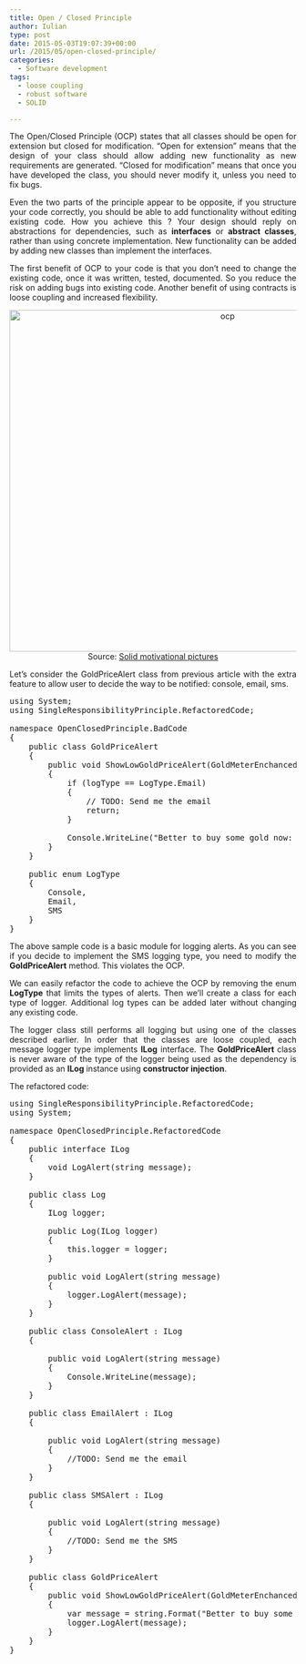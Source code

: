 ```yaml
---
title: Open / Closed Principle
author: Iulian
type: post
date: 2015-05-03T19:07:39+00:00
url: /2015/05/open-closed-principle/
categories:
  - Software development
tags:
  - loose coupling
  - robust software
  - SOLID

---
```

<p align="justify">
  The Open/Closed Principle (OCP) states that all classes should be open for extension but closed for modification. “Open for extension” means that the design of your class should allow adding new functionality as new requirements are generated. “Closed for modification” means that once you have developed the class, you should never modify it, unless you need to fix bugs.
</p>

<p align="justify">
  Even the two parts of the principle appear to be opposite, if you structure your code correctly, you should be able to add functionality without editing existing code. How you achieve this ? Your design should reply on abstractions for dependencies, such as <strong>interfaces</strong> or <strong>abstract classes</strong>, rather than using concrete implementation. New functionality can be added by adding new classes than implement the interfaces.
</p>

<p align="justify">
  The first benefit of OCP to your code is that you don’t need to change the existing code, once it was written, tested, documented. So you reduce the risk on adding bugs into existing code. Another benefit of using contracts is loose coupling and increased flexibility.
</p>

<p style="text-align: center;" align="justify">
  <a href="http://www.iuliantabara.com/wp-content/uploads/2015/05/ocp.jpg"><img class="aligncenter size-full wp-image-571" src="http://www.iuliantabara.com/wp-content/uploads/2015/05/ocp.jpg" alt="ocp" width="750" height="600" srcset="https://www.iuliantabara.com/wp-content/uploads/2015/05/ocp.jpg 750w, https://www.iuliantabara.com/wp-content/uploads/2015/05/ocp-300x240.jpg 300w" sizes="(max-width: 750px) 100vw, 750px" /></a>Source: <a href="https://lostechies.com/derickbailey/2009/02/11/solid-development-principles-in-motivational-pictures/" target="_blank">Solid motivational pictures</a>
</p>

<p align="justify">
  Let’s consider the GoldPriceAlert class from previous article with the extra feature to allow user to decide the way to be notified: console, email, sms.
</p>

<pre class="brush: csharp;">using System;
using SingleResponsibilityPrinciple.RefactoredCode;

namespace OpenClosedPrinciple.BadCode
{
    public class GoldPriceAlert
    {
        public void ShowLowGoldPriceAlert(GoldMeterEnchanced goldmeter, LogType logType)
        {
            if (logType == LogType.Email)
            {
                // TODO: Send me the email
                return;
            }

            Console.WriteLine("Better to buy some gold now: {0:F2}", goldmeter.GoldPrice);
        }
    }

    public enum LogType
    {
        Console,
        Email,
        SMS
    }
}
</pre>

<p align="justify">
  The above sample code is a basic module for logging alerts. As you can see if you decide to implement the SMS logging type, you need to modify the <strong>GoldPriceAlert</strong> method. This violates the OCP.
</p>

<p align="justify">
  We can easily refactor the code to achieve the OCP by removing the enum <strong>LogType</strong> that limits the types of alerts. Then we’ll create a class for each type of logger. Additional log types can be added later without changing any existing code.
</p>

<p align="justify">
  The logger class still performs all logging but using one of the classes described earlier. In order that the classes are loose coupled, each message logger type implements <strong>ILog</strong> interface. The <strong>GoldPriceAlert </strong>class is never aware of the type of the logger being used as the dependency is provided as an <strong>ILog</strong> instance using <strong>constructor injection</strong>.
</p>

The refactored code:

<pre class="brush: csharp;">using SingleResponsibilityPrinciple.RefactoredCode;
using System;

namespace OpenClosedPrinciple.RefactoredCode
{
    public interface ILog
    {
        void LogAlert(string message);
    }

    public class Log
    {
        ILog logger;

        public Log(ILog logger)
        {
            this.logger = logger;
        }

        public void LogAlert(string message)
        {
            logger.LogAlert(message);
        }
    }

    public class ConsoleAlert : ILog
    {

        public void LogAlert(string message)
        {
            Console.WriteLine(message);
        }
    }

    public class EmailAlert : ILog
    {

        public void LogAlert(string message)
        {
            //TODO: Send me the email
        }
    }

    public class SMSAlert : ILog
    {

        public void LogAlert(string message)
        {
            //TODO: Send me the SMS
        }
    }

    public class GoldPriceAlert
    {
        public void ShowLowGoldPriceAlert(GoldMeterEnchanced goldmeter, ILog logger)
        {
            var message = string.Format("Better to buy some gold now: {0:F2}", goldmeter.GoldPrice);
            logger.LogAlert(message);
        }
    }
}
</pre>